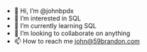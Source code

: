 - 👋 Hi, I’m @johnbpdx
- 👀 I’m interested in SQL
- 🌱 I’m currently learning SQL
- 💞️ I’m looking to collaborate on anything
- 📫 How to reach me john@59brandon.com
